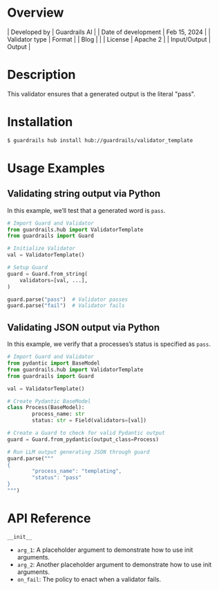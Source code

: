 # Overview

| Developed by | Guardrails AI |
| Date of development | Feb 15, 2024 |
| Validator type | Format |
| Blog |  |
| License | Apache 2 |
| Input/Output | Output |

# Description

This validator ensures that a generated output is the literal "pass".

# Installation

```bash
$ guardrails hub install hub://guardrails/validator_template
```

# Usage Examples

## Validating string output via Python

In this example, we’ll test that a generated word is `pass`.

```python
# Import Guard and Validator
from guardrails.hub import ValidatorTemplate
from guardrails import Guard

# Initialize Validator
val = ValidatorTemplate()

# Setup Guard
guard = Guard.from_string(
    validators=[val, ...],
)

guard.parse("pass")  # Validator passes
guard.parse("fail")  # Validator fails
```

## Validating JSON output via Python

In this example, we verify that a processes’s status is specified as `pass`.

```python
# Import Guard and Validator
from pydantic import BaseModel
from guardrails.hub import ValidatorTemplate
from guardrails import Guard

val = ValidatorTemplate()

# Create Pydantic BaseModel
class Process(BaseModel):
		process_name: str
		status: str = Field(validators=[val])

# Create a Guard to check for valid Pydantic output
guard = Guard.from_pydantic(output_class=Process)

# Run LLM output generating JSON through guard
guard.parse("""
{
		"process_name": "templating",
		"status": "pass"
}
""")
```

# API Reference

`__init__`
- `arg_1`: A placeholder argument to demonstrate how to use init arguments.
- `arg_2`: Another placeholder argument to demonstrate how to use init arguments.
- `on_fail`: The policy to enact when a validator fails.
